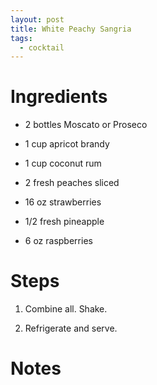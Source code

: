 ```yaml
---
layout: post
title: White Peachy Sangria
tags:
  - cocktail
---
```


# Ingredients

* 2 bottles Moscato or Proseco

* 1 cup apricot brandy

* 1 cup coconut rum

* 2 fresh peaches sliced

* 16 oz strawberries

* 1/2 fresh pineapple

* 6 oz raspberries

# Steps

1.  Combine all.  Shake.

2.  Refrigerate and serve.

# Notes
